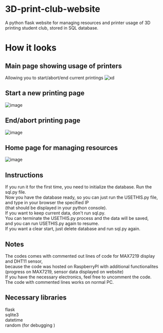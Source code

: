 # 3D-print-club-website
A python flask website for managing resources and printer usage of 3D printing student club, stored in SQL database.

# How it looks

## Main page showing usage of printers  
Allowing you to start/abort/end current printings
![xd](https://github.com/sklimasz/3D-print-club-website/assets/80223720/b2494d97-8f8c-4dbe-af0c-f8c872507435)

## Start a new printing page  
![image](https://github.com/sklimasz/3D-print-club-website/assets/80223720/c532bee9-984e-4234-b989-e1c52a170915)

## End/abort printing page  
![image](https://github.com/sklimasz/3D-print-club-website/assets/80223720/d927521c-b6ec-4acd-b9e0-1b4406cf1bbd)

## Home page for managing resources
![image](https://github.com/sklimasz/3D-print-club-website/assets/80223720/4fec8dbd-5741-4c5c-8532-2889362003c1)






## Instructions
If you run it for the first time, you need to initialize the database. Run the sql.py file.  
Now you have the database ready, so you can just run the USETHIS.py file, and type in your browser the specified IP  
(that should be displayed in your python console).  
If you want to keep current data, don't run sql.py.  
You can terminate the USETHIS.py process and the data will be saved,  
and you can run USETHIS.py again to resume.  
If you want a clear start, just delete database and run sql.py again.  

## Notes
The codes comes with commented out lines of code for MAX7219 display and DHT11 sensor,  
because the code was hosted on RaspberryPI with additional functionalites  
(progress on MAX7219, sensor data displayed on website)  
If you have the necessary electronics, feel free to uncomment the code.  
The code with commented lines works on normal PC.  

## Necessary libraries
flask  
sqlite3  
datetime  
random (for debugging )  


